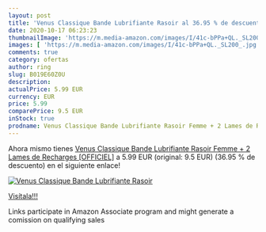 ```yaml
---
layout: post
title: 'Venus Classique Bande Lubrifiante Rasoir al 36.95 % de descuento'
date: 2020-10-17 06:23:23
thumbnailImage: 'https://m.media-amazon.com/images/I/41c-bPPa+QL._SL200_.jpg'
images: [ 'https://m.media-amazon.com/images/I/41c-bPPa+QL._SL200_.jpg' ]
comments: true
category: ofertas
author: ring
slug: B019E60Z0U
description:
actualPrice: 5.99 EUR
currency: EUR
price: 5.99
comparePrice: 9.5 EUR
inStock: true
prodname: Venus Classique Bande Lubrifiante Rasoir Femme + 2 Lames de Recharges [OFFICIEL]
---
```


Ahora mismo tienes [Venus Classique Bande Lubrifiante Rasoir Femme + 2 Lames de Recharges [OFFICIEL]](https://www.amazon.fr/dp/B019E60Z0U/?tag=tolees0d-21) a 5.99 EUR (original: 9.5 EUR) (36.95 %  de descuento) en el siguiente enlace!

[![Venus Classique Bande Lubrifiante Rasoir](https://m.media-amazon.com/images/I/41c-bPPa+QL._SL200_.jpg)](https://www.amazon.fr/dp/B019E60Z0U/?tag=tolees0d-21)

[Visítala!!!](https://www.amazon.fr/dp/B019E60Z0U/?tag=tolees0d-21)

Links participate in Amazon Associate program and might generate a comission on qualifying sales
